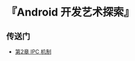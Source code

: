 # 『Android 开发艺术探索』

## 传送门

- [第2章 IPC 机制](https://github.com/AaronChanSunny/AndroidDevArt/tree/chapter-2)

